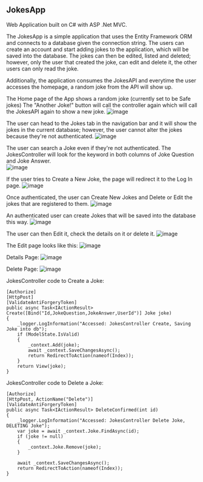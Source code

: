 ## JokesApp

Web Application built on C# with ASP .Net MVC.

The JokesApp is a simple application that uses the Entity Framework ORM and connects to a database given the connection string. The users can create an account and start adding jokes to the application, which will be saved into the database. The jokes can then be edited, listed and deleted; however, only the user that created the joke, can edit and delete it, the other users can only read the joke. 

Additionally, the application consumes the JokesAPI and everytime the user accesses the homepage, a random joke from the API will show up.

The Home page of the App shows a random joke (currently set to be Safe jokes) The "Another Joke!" button will call the controller again which will call the JokesAPI again to show a new joke.
![image](https://github.com/kasbr97/jokes-app/assets/39348173/b21433b2-a00a-4dd7-a989-8d84bca32e24)

The user can head to the Jokes tab in the navigation bar and it will show the jokes in the current database; however, the user cannot alter the jokes because they're not authenticated.
![image](https://github.com/kasbr97/jokes-app/assets/39348173/f38e8b14-4902-4f72-be6b-63c1464b6909)

The user can search a Joke even if they're not authenticated. The JokesController will look for the keyword in both columns of Joke Question and Joke Answer.  
![image](https://github.com/kasbr97/jokes-app/assets/39348173/72c40951-891b-4a27-8768-f59c8f7830bc)

If the user tries to Create a New Joke, the page will redirect it to the Log In page.
![image](https://github.com/kasbr97/jokes-app/assets/39348173/00ca7e14-5462-4c45-b3c8-db5f7cfa3eda)

Once authenticated, the user can Create New Jokes and Delete or Edit the jokes that are registered to them. 
![image](https://github.com/kasbr97/jokes-app/assets/39348173/52e34171-2eb4-4794-92f1-b02b87555617)

An authenticated user can create Jokes that will be saved into the database this way.
![image](https://github.com/kasbr97/jokes-app/assets/39348173/d6bad3b6-e422-4b48-a760-82791d6d0191)

The user can then Edit it, check the details on it or delete it.
![image](https://github.com/kasbr97/jokes-app/assets/39348173/6e42c7f8-44ab-4cad-a9ae-efe728b9b48a)

The Edit page looks like this:
![image](https://github.com/kasbr97/jokes-app/assets/39348173/a50040d6-97ef-49e6-99e3-e79f762e630e)

Details Page:
![image](https://github.com/kasbr97/jokes-app/assets/39348173/fc56bb36-8209-4856-80e4-c325aa6bd59f)

Delete Page:
![image](https://github.com/kasbr97/jokes-app/assets/39348173/1a49cb71-2bcf-400e-8d9c-d7faf8d4a7aa)

JokesController code to Create a Joke:
```
[Authorize]
[HttpPost]
[ValidateAntiForgeryToken]
public async Task<IActionResult> Create([Bind("Id,JokeQuestion,JokeAnswer,UserId")] Joke joke)
{
    _logger.LogInformation("Accessed: JokesController Create, Saving Joke into db");
    if (ModelState.IsValid)
    {
        _context.Add(joke);
        await _context.SaveChangesAsync();
        return RedirectToAction(nameof(Index));
    }
    return View(joke);
}
```

JokesController code to Delete a Joke:
```
[Authorize]
[HttpPost, ActionName("Delete")]
[ValidateAntiForgeryToken]
public async Task<IActionResult> DeleteConfirmed(int id)
{
    _logger.LogInformation("Accessed: JokesController Delete Joke, DELETING Joke");
    var joke = await _context.Joke.FindAsync(id);
    if (joke != null)
    {
        _context.Joke.Remove(joke);
    }

    await _context.SaveChangesAsync();
    return RedirectToAction(nameof(Index));
}
```







